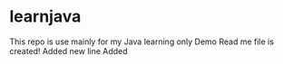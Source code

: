 # learnjava
This repo is use mainly for my Java learning only
Demo Read me file is created!
Added new line
Added
